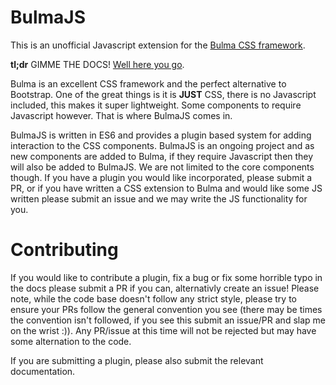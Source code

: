 BulmaJS
========
This is an unofficial Javascript extension for the [Bulma CSS framework](http://bulma.io).

**tl;dr**
GIMME THE DOCS! [Well here you go](https://vizuaalog.github.io/BulmaJS/).

Bulma is an excellent CSS framework and the perfect alternative to Bootstrap. One of the great things is it is **JUST** CSS, there is no Javascript included, this makes it super lightweight. Some components to require Javascript however. That is where BulmaJS comes in.

BulmaJS is written in ES6 and provides a plugin based system for adding interaction to the CSS components. BulmaJS is an ongoing project and as new components are added to Bulma, if they require Javascript then they will also be added to BulmaJS. We are not limited to the core components though. If you have a plugin you would like incorporated, please submit a PR, or if you have written a CSS extension to Bulma and would like some JS written please submit an issue and we may write the JS functionality for you.

# Contributing
If you would like to contribute a plugin, fix a bug or fix some horrible typo in the docs please submit a PR if you can, alternativly create an issue! Please note, while the code base doesn't follow any strict style, please try to ensure your PRs follow the general convention you see (there may be times the convention isn't followed, if you see this submit an issue/PR and slap me on the wrist :)). Any PR/issue at this time will not be rejected but may have some alternation to the code.

If you are submitting a plugin, please also submit the relevant documentation.
